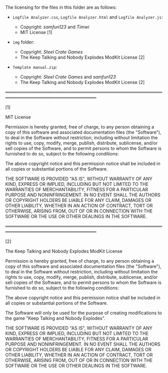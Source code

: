 The licensing for the files in this folder are as follows:

* `Logfile Analyzer.css`, `Logfile Analyzer.html` and `Logfile Analyzer.js`:
    * Copyright: _samfun123_ and _Timwi_
    * MIT License [1]

* `img` folder:
    * Copyright: _Steel Crate Games_
    * The Keep Talking and Nobody Explodes ModKit License [2]

* `Template manual.zip`:
    * Copyright: _Steel Crate Games_ and _samfun123_
    * The Keep Talking and Nobody Explodes ModKit License [2]

═══════════════════════════════════════════════════════════════════════════════

[1]

MIT License

Permission is hereby granted, free of charge, to any person obtaining a copy of
this software and associated documentation files (the "Software"), to deal in
the Software without restriction, including without limitation the rights to
use, copy, modify, merge, publish, distribute, sublicense, and/or sell copies
of the Software, and to permit persons to whom the Software is furnished to do
so, subject to the following conditions:

The above copyright notice and this permission notice shall be included in all
copies or substantial portions of the Software.

THE SOFTWARE IS PROVIDED "AS IS", WITHOUT WARRANTY OF ANY KIND, EXPRESS OR
IMPLIED, INCLUDING BUT NOT LIMITED TO THE WARRANTIES OF MERCHANTABILITY,
FITNESS FOR A PARTICULAR PURPOSE AND NONINFRINGEMENT. IN NO EVENT SHALL THE
AUTHORS OR COPYRIGHT HOLDERS BE LIABLE FOR ANY CLAIM, DAMAGES OR OTHER
LIABILITY, WHETHER IN AN ACTION OF CONTRACT, TORT OR OTHERWISE, ARISING FROM,
OUT OF OR IN CONNECTION WITH THE SOFTWARE OR THE USE OR OTHER DEALINGS IN THE
SOFTWARE.

═══════════════════════════════════════════════════════════════════════════════

[2]

The Keep Talking and Nobody Explodes ModKit License

Permission is hereby granted, free of charge, to any person obtaining a copy
of this software and associated documentation files (the "Software"), to deal
in the Software without restriction, including without limitation the rights
to use, copy, modify, merge, publish, distribute, sublicense, and/or sell
copies of the Software, and to permit persons to whom the Software is
furnished to do so, subject to the following conditions:

The above copyright notice and this permission notice shall be included in all
copies or substantial portions of the Software.

The Software will only be used for the purpose of creating modifications to the
game "Keep Talking and Nobody Explodes".

THE SOFTWARE IS PROVIDED "AS IS", WITHOUT WARRANTY OF ANY KIND, EXPRESS OR
IMPLIED, INCLUDING BUT NOT LIMITED TO THE WARRANTIES OF MERCHANTABILITY,
FITNESS FOR A PARTICULAR PURPOSE AND NONINFRINGEMENT. IN NO EVENT SHALL THE
AUTHORS OR COPYRIGHT HOLDERS BE LIABLE FOR ANY CLAIM, DAMAGES OR OTHER
LIABILITY, WHETHER IN AN ACTION OF CONTRACT, TORT OR OTHERWISE, ARISING FROM,
OUT OF OR IN CONNECTION WITH THE SOFTWARE OR THE USE OR OTHER DEALINGS IN THE
SOFTWARE.
